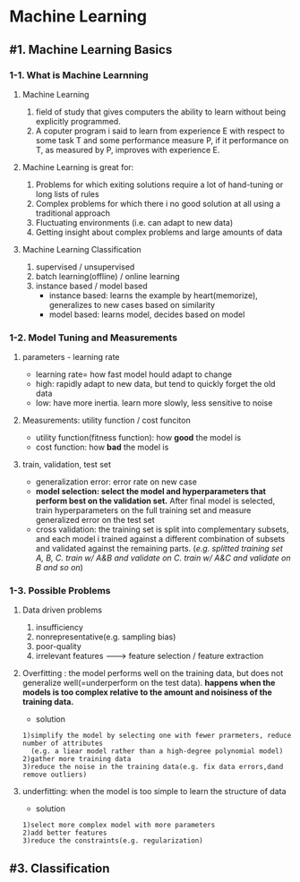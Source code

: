 # Machine Learning

## #1. Machine Learning Basics
### 1-1. What is Machine Learnning
1. Machine Learning  
    1. field of study that gives computers the ability to learn without being explicitly programmed.  
    2. A coputer program i said to learn from experience E with respect to some task T and some performance measure P, if it performance on T, as measured by P, improves with experience E.  

2. Machine Learning is great for:
    1. Problems for which exiting solutions require a lot of hand-tuning or long lists of rules  
    2. Complex problems for which there i no good solution at all using a traditional approach  
    3. Fluctuating environments (i.e. can adapt to new data)  
    4. Getting insight about complex problems and large amounts of data  

3. Machine Learning Classification
    1. supervised / unsupervised  
    2. batch learning(offline) / online learning  
    3. instance based / model based  
        - instance based: learns the example by heart(memorize), generalizes to new cases based on similarity  
        - model based: learns model, decides based on model  
  
### 1-2. Model Tuning and Measurements
1. parameters - learning rate  
    - learning rate= how fast model hould adapt to change  
    - high: rapidly adapt to new data, but tend to quickly forget the old data   
    - low: have more inertia. learn more slowly, less sensitive to noise  

2. Measurements: utility function / cost funciton  
    - utility function(fitness function): how **good** the model is  
    - cost function: how **bad** the model is  
    
3. train, validation, test set
    - generalization error: error rate on new case  
    - **model selection: select the model and hyperparameters that perform best on the validation set.** After final model is selected, train hyperparameters on the full training set and measure generalized error on the test set
    - cross validation: the training set is split into complementary subsets, and each model i trained against a different combination of subsets and validated against the remaining parts. (_e.g. splitted training set A, B, C. train w/ A&B and validate on C. train w/ A&C and validate on B and so on_)

  
### 1-3. Possible Problems
1. Data driven problems  
    1. insufficiency  
    2. nonrepresentative(e.g. sampling bias)  
    3. poor-quality  
    4. irrelevant features ---> feature selection / feature extraction  
 
2. Overfitting : the model performs well on the training data, but does not generalize well(=underperform on the test data). **happens when the models is too complex relative to the amount and noisiness of the training data.**  
    - solution
    ```
    1)simplify the model by selecting one with fewer prarmeters, reduce number of attributes
      (e.g. a liear model rather than a high-degree polynomial model)
    2)gather more training data   
    3)reduce the noise in the training data(e.g. fix data errors,dand remove outliers)
    ```

3. underfitting: when the model is too simple to learn the structure of data
    - solution
    ```
    1)select more complex model with more parameters  
    2)add better features  
    3)reduce the constraints(e.g. regularization)
    ```  
						 

## #3. Classification
  

